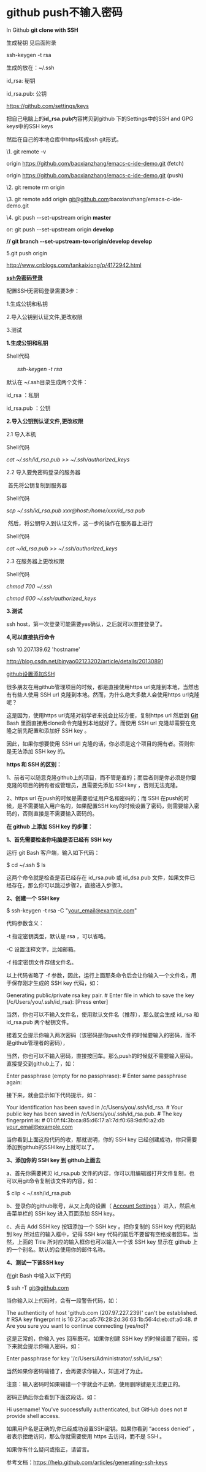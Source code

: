 # github push不输入密码

In Github **git clone with SSH**

生成秘钥 见后面附录

ssh-keygen -t rsa  

生成的放在：~/.ssh

id_rsa:        秘钥

id_rsa.pub: 公钥

https://github.com/settings/keys

把自己电脑上的**id_rsa.pub**内容拷贝到github 下的Settings中的SSH and GPG keys中的SSH keys

然后在自己的本地仓库中https转成ssh git形式。

\1. git remote -v 

origin	https://github.com/baoxianzhang/emacs-c-ide-demo.git (fetch)

origin	https://github.com/baoxianzhang/emacs-c-ide-demo.git (push)

\2. git remote rm origin

\3. git remote add origin git@github.com:baoxianzhang/emacs-c-ide-demo.git

\4.  git push --set-upstream origin **master** 

or: git push --set-upstream origin **develop**

**// git branch --set-upstream-to=origin/develop develop**

5.git push origin

http://www.cnblogs.com/tankaixiong/p/4172942.html

[**ssh免密码登录**](http://www.cnblogs.com/tankaixiong/p/4172942.html)

配置SSH无密码登录需要3步：

  1.生成公钥和私钥

  2.导入公钥到认证文件,更改权限

  3.测试

 

**1.生成公钥和私钥**

Shell代码 

　　*ssh-keygen -t rsa*

  默认在 ~/.ssh目录生成两个文件：

  id_rsa   ：私钥

  id_rsa.pub ：公钥

**2.导入公钥到认证文件,更改权限**

  2.1 导入本机

Shell代码 

  *cat ~/.ssh/id_rsa.pub >> ~/.ssh/authorized_keys*  

  2.2 导入要免密码登录的服务器

​    首先将公钥复制到服务器

Shell代码 

  *scp ~/.ssh/id_rsa.pub xxx@host:/home/xxx/id_rsa.pub* 

​    然后，将公钥导入到认证文件，这一步的操作在服务器上进行

Shell代码 

  *cat ~/id_rsa.pub >> ~/.ssh/authorized_keys* 

  2.3 在服务器上更改权限

Shell代码 

  *chmod 700 ~/.ssh*

  *chmod 600 ~/.ssh/authorized_keys* 

  

**3.测试**

   ssh host，第一次登录可能需要yes确认，之后就可以直接登录了。

 

**4,可以直接执行命令**

ssh 10.207.139.62 'hostname'

http://blog.csdn.net/binyao02123202/article/details/20130891

[github设置添加SSH](http://blog.csdn.net/binyao02123202/article/details/20130891)

很多朋友在用github管理项目的时候，都是直接使用https url克隆到本地，当然也有有些人使用 SSH url 克隆到本地。然而，为什么绝大多数人会使用https url克隆呢？

这是因为，使用https url克隆对初学者来说会比较方便，复制https url 然后到 [**Git**](http://lib.csdn.net/base/git) Bash 里面直接用clone命令克隆到本地就好了。而使用 SSH url 克隆却需要在克隆之前先配置和添加好 SSH key 。

因此，如果你想要使用 SSH url 克隆的话，你必须是这个项目的拥有者。否则你是无法添加 SSH key 的。

 

**https 和 SSH 的区别：**

1、前者可以随意克隆github上的项目，而不管是谁的；而后者则是你必须是你要克隆的项目的拥有者或管理员，且需要先添加 SSH key ，否则无法克隆。

2、https url 在push的时候是需要验证用户名和密码的；而 SSH 在push的时候，是不需要输入用户名的，如果配置SSH key的时候设置了密码，则需要输入密码的，否则直接是不需要输入密码的。

 

 

 

**在 github 上添加 SSH key 的步骤：**

**1、首先需要检查你电脑是否已经有 SSH key** 

运行 git Bash 客户端，输入如下代码：

$ cd ~/.ssh $ ls

这两个命令就是检查是否已经存在 id_rsa.pub 或 id_dsa.pub 文件，如果文件已经存在，那么你可以跳过步骤2，直接进入步骤3。

 

**2、创建一个 SSH key** 

$ ssh-keygen -t rsa -C "your_email@example.com"

代码参数含义：

-t 指定密钥类型，默认是 rsa ，可以省略。

-C 设置注释文字，比如邮箱。

-f 指定密钥文件存储文件名。

以上代码省略了 -f 参数，因此，运行上面那条命令后会让你输入一个文件名，用于保存刚才生成的 SSH key 代码，如：

Generating public/private rsa key pair. # Enter file in which to save the key (/c/Users/you/.ssh/id_rsa): [Press enter]

当然，你也可以不输入文件名，使用默认文件名（推荐），那么就会生成 id_rsa 和 id_rsa.pub 两个秘钥文件。

 

接着又会提示你输入两次密码（该密码是你push文件的时候要输入的密码，而不是github管理者的密码），

当然，你也可以不输入密码，直接按回车。那么push的时候就不需要输入密码，直接提交到github上了，如：

Enter passphrase (empty for no passphrase):  # Enter same passphrase again:

接下来，就会显示如下代码提示，如：

Your identification has been saved in /c/Users/you/.ssh/id_rsa. # Your public key has been saved in /c/Users/you/.ssh/id_rsa.pub. # The key fingerprint is: # 01:0f:f4:3b:ca:85:d6:17:a1:7d:f0:68:9d:f0:a2:db your_email@example.com

当你看到上面这段代码的收，那就说明，你的 SSH key 已经创建成功，你只需要添加到github的SSH key上就可以了。

 

**3、添加你的 SSH key 到 github上面去**

a、首先你需要拷贝 id_rsa.pub 文件的内容，你可以用编辑器打开文件复制，也可以用git命令复制该文件的内容，如：

$ clip < ~/.ssh/id_rsa.pub

b、登录你的github账号，从又上角的设置（ [Account Settings](https://github.com/settings) ）进入，然后点击菜单栏的 SSH key 进入页面添加 SSH key。

c、点击 Add SSH key 按钮添加一个 SSH key 。把你复制的 SSH key 代码粘贴到 key 所对应的输入框中，记得 SSH key 代码的前后不要留有空格或者回车。当然，上面的 Title 所对应的输入框你也可以输入一个该 SSH key 显示在 github 上的一个别名。默认的会使用你的邮件名称。

 

**4、测试一下该SSH key**

在git Bash 中输入以下代码

$ ssh -T git@github.com

当你输入以上代码时，会有一段警告代码，如：

The authenticity of host 'github.com (207.97.227.239)' can't be established. # RSA key fingerprint is 16:27:ac:a5:76:28:2d:36:63:1b:56:4d:eb:df:a6:48. # Are you sure you want to continue connecting (yes/no)?

这是正常的，你输入 yes 回车既可。如果你创建 SSH key 的时候设置了密码，接下来就会提示你输入密码，如：

Enter passphrase for key '/c/Users/Administrator/.ssh/id_rsa':

当然如果你密码输错了，会再要求你输入，知道对了为止。

注意：输入密码时如果输错一个字就会不正确，使用删除键是无法更正的。

密码正确后你会看到下面这段话，如：

Hi username! You've successfully authenticated, but GitHub does not # provide shell access.

如果用户名是正确的,你已经成功设置SSH密钥。如果你看到 “access denied” ，者表示拒绝访问，那么你就需要使用 https 去访问，而不是 SSH 。

 

如果你有什么疑问或指正，请留言。

 

参考文档：https://help.github.com/articles/generating-ssh-keys